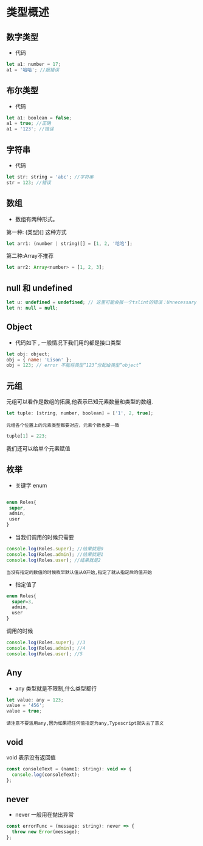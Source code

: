 # 类型概述

## 数字类型

- 代码

```javascript
let a1: number = 17;
a1 = '哈哈'; //报错误
```

## 布尔类型

- 代码

```javascript
let a1: boolean = false;
a1 = true; //正确
a1 = '123'; //错误
```

## 字符串

- 代码

```javascript
let str: string = 'abc'; //字符串
str = 123; //错误
```

## 数组

- 数组有两种形式。

第一种: (类型)[] 这种方式

```javascript
let arr1: (number | string)[] = [1, 2, '哈哈'];
```

第二种:Array<number>不推荐

```javascript
let arr2: Array<number> = [1, 2, 3];
```

## null 和 undefined

```javascript
let u: undefined = undefined; // 这里可能会报一个tslint的错误：Unnecessary initialization to 'undefined'，就是不能给一个值赋undefined，但我们知道这是可以的，所以如果你的代码规范想让这种代码合理化，可以配置tslint，将"no-unnecessary-initializer"设为false即可
let n: null = null;
```

## Object

- 代码如下 , 一般情况下我们用的都是接口类型

```javascript
let obj: object;
obj = { name: 'Lison' };
obj = 123; // error 不能将类型“123”分配给类型“object”
```

## 元组

元组可以看作是数组的拓展,他表示已知元素数量和类型的数组.

```javascript
let tuple: [string, number, boolean] = ['1', 2, true];
```

`元组各个位置上的元素类型都要对应，元素个数也要一致`

```javascript
tuple[1] = 223;
```

我们还可以给单个元素赋值

## 枚举

- 关键字 enum

```javascript

enum Roles{
 super,
 admin,
 user
}

```

- 当我们调用的时候只需要

```javascript
console.log(Roles.super); //结果就是0
console.log(Roles.admin); //结果就是1
console.log(Roles.user); //结果就是2
```

`当没有指定的数值的时候枚举默认值从0开始,指定了就从指定后的值开始`

- 指定值了

```javascript
enum Roles{
  super=3,
  admin,
  user
}
```

调用的时候

```javascript
console.log(Roles.super); //3
console.log(Roles.admin); //4
console.log(Roles.user); //5
```

## Any

- any 类型就是不限制,什么类型都行

```javascript
let value: any = 123;
value = '456';
value = true;
```

`请注意不要滥用any,因为如果把任何值指定为any,Typescript就失去了意义`

## void

void 表示没有返回值

```javascript
const consoleText = (name1: string): void => {
  console.log(consoleText);
};
```

## never

- never 一般用在抛出异常

```javascript
const errorFunc = (message: string): never => {
  throw new Error(message);
};
```
